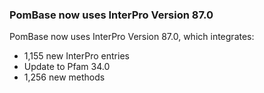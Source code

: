 ### PomBase now uses InterPro Version 87.0
<!-- pombase_flags: frontpage -->
<!-- newsfeed_thumbnail: interpro_32px.png -->

PomBase now uses InterPro Version 87.0, which integrates:

  - 1,155 new InterPro entries
  - Update to Pfam 34.0
  - 1,256 new methods

